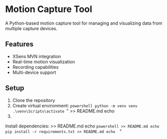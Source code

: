 # Motion Capture Tool

A Python-based motion capture tool for managing and visualizing data from multiple capture devices.

## Features
- XSens MVN integration
- Real-time motion visualization
- Recording capabilities
- Multi-device support

## Setup
1. Clone the repository
2. Create virtual environment:
   `powershell
   python -m venv venv
   .\venv\Scripts\activate
   `" >> README.md
echo 
3.
Install
dependencies: >> README.md
echo 
`powershell >> README.md
echo 
pip
install
-r
requirements.txt >> README.md
echo 
`"
